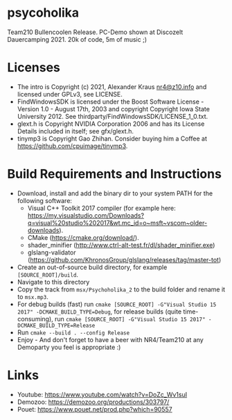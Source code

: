 # psycoholika
Team210 Bullencoolen Release. PC-Demo shown at Discozelt Dauercamping 2021. 20k of code, 5m of music ;)

# Licenses
* The intro is Copyright (c) 2021, Alexander Kraus <nr4@z10.info> and licensed under GPLv3, see LICENSE.
* FindWindowsSDK is licensed under the Boost Software License - Version 1.0 - August 17th, 2003 and copyright Copyright Iowa State University 2012. See thirdparty/FindWindowsSDK/LICENSE_1_0.txt.
* glext.h is Copyright NVIDIA Corporation 2006 and has its License Details included in itself; see gfx/glext.h.
* tinymp3 is Copyright Gao Zhihan. Consider buying him a Coffee at <https://github.com/cpuimage/tinymp3>.

# Build Requirements and Instructions
* Download, install and add the binary dir to your system PATH for the following software:
    * Visual C++ Toolkit 2017 compiler (for example here: <https://my.visualstudio.com/Downloads?q=visual%20studio%202017&wt.mc_id=o~msft~vscom~older-downloads>). 
    * CMake (<https://cmake.org/download/>).
    * shader_minifier (<http://www.ctrl-alt-test.fr/dl/shader_minifier.exe>)
    * glslang-validator (<https://github.com/KhronosGroup/glslang/releases/tag/master-tot>)
* Create an out-of-source build directory, for example `[SOURCE_ROOT]/build`.
* Navigate to this directory
* Copy the track from `msx/Psychoholika_2` to the build folder and rename it to `msx.mp3`.
* For debug builds (fast) run `cmake [SOURCE_ROOT] -G"Visual Studio 15 2017" -DCMAKE_BUILD_TYPE=Debug`, for release builds (quite time-consuming), run `cmake [SOURCE_ROOT] -G"Visual Studio 15 2017" -DCMAKE_BUILD_TYPE=Release`
* Run `cmake --build . --config Release`
* Enjoy - And don't forget to have a beer with NR4/Team210 at any Demoparty you feel is appropriate :)

# Links
* Youtube: https://www.youtube.com/watch?v=DoZc_Wv1suI
* Demozoo: https://demozoo.org/productions/303797/
* Pouet: https://www.pouet.net/prod.php?which=90557

